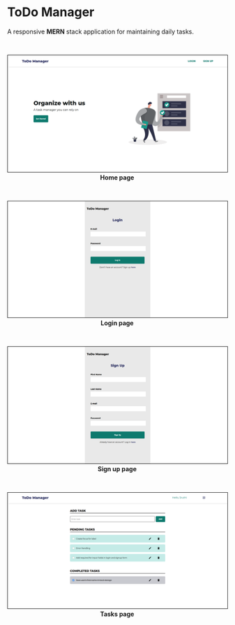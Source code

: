 # ToDo Manager

A responsive **MERN** stack application for maintaining daily tasks.

<br>
<p align="center">
    <img src="src/images/Home.png" alt="Home page" border="1">
    <span><strong>Home page</strong></span>
</p>

<br>
<p align="center">
    <img src="src/images/Login.png" alt="Login page" border="1">
    <span><strong>Login page</strong></span>
</p>

<br>
<p align="center">
    <img src="src/images/Signup.png" alt="Sign up page" border="1">
    <span><strong>Sign up page</strong></span>
</p>

<br>
<p align="center">
    <img src="src/images/Tasks.png" alt="Todo page" border="1">
    <span><strong>Tasks page</strong></span>
</p>



